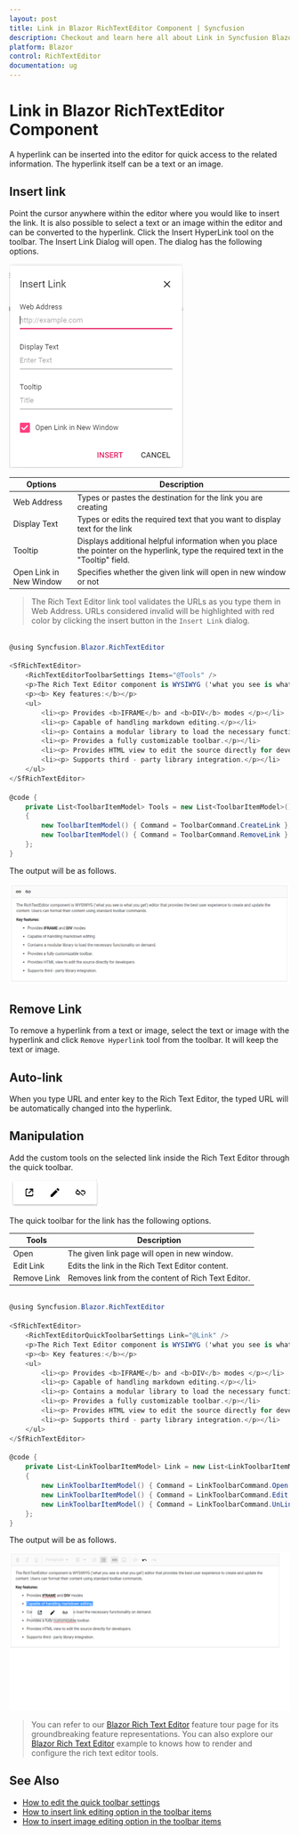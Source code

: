 ```yaml
---
layout: post
title: Link in Blazor RichTextEditor Component | Syncfusion
description: Checkout and learn here all about Link in Syncfusion Blazor RichTextEditor component and much more details.
platform: Blazor
control: RichTextEditor
documentation: ug
---
```


# Link in Blazor RichTextEditor Component

A hyperlink can be inserted into the editor for quick access to the related information. The hyperlink itself can be a text or an image.

## Insert link

Point the cursor anywhere within the editor where you would like to insert the link. It is also possible to select a text or an image within the editor and can be converted to the hyperlink. Click the Insert HyperLink tool on the toolbar. The Insert Link Dialog will open. The dialog has the following options.

![RTE insert link](./images/insert-link.png)

| Options | Description |
|----------------|--------------------------------------|
| Web Address | Types or pastes the destination for the link you are creating |
| Display Text | Types or edits the required text that you want to display text for the link|
| Tooltip | Displays additional helpful information when you place the pointer on the hyperlink, type the required text in the "Tooltip" field. |
| Open Link in New Window | Specifies whether the given link will open in new window or not |

> The Rich Text Editor link tool validates the URLs as you type them in Web Address. URLs considered invalid will be highlighted with red color by clicking the insert button in the `Insert Link` dialog.

```csharp

@using Syncfusion.Blazor.RichTextEditor

<SfRichTextEditor>
    <RichTextEditorToolbarSettings Items="@Tools" />
    <p>The Rich Text Editor component is WYSIWYG ('what you see is what you get') editor that provides the best user experience to create and update the content. Users can format their content using standard toolbar commands.</p>
    <p><b> Key features:</b></p>
    <ul>
        <li><p> Provides <b>IFRAME</b> and <b>DIV</b> modes </p></li>
        <li><p> Capable of handling markdown editing.</p></li>
        <li><p> Contains a modular library to load the necessary functionality on demand.</p></li>
        <li><p> Provides a fully customizable toolbar.</p></li>
        <li><p> Provides HTML view to edit the source directly for developers.</p></li>
        <li><p> Supports third - party library integration.</p></li>
    </ul>
</SfRichTextEditor>

@code {
    private List<ToolbarItemModel> Tools = new List<ToolbarItemModel>()
    {
        new ToolbarItemModel() { Command = ToolbarCommand.CreateLink },
        new ToolbarItemModel() { Command = ToolbarCommand.RemoveLink }
    };
}

```

The output will be as follows.

![Link](./images/link.png)

## Remove Link

To remove a hyperlink from a text or image, select the text or image with the hyperlink and click `Remove Hyperlink` tool from the toolbar. It will keep the text or image.

## Auto-link

When you type URL and enter key to the Rich Text Editor, the typed URL will be automatically changed into the hyperlink.

## Manipulation

Add the custom tools on the selected link inside the Rich Text Editor through the quick toolbar.

![RTE quick toolbar link](./images/manipulation-link.png)

The quick toolbar for the link has the following options.

| Tools | Description |
|----------------|--------------------------------------|
| Open | The given link page will open in new window. |
| Edit Link | Edits the link in the Rich Text Editor content. |
| Remove Link | Removes link from the content of Rich Text Editor. |

```csharp

@using Syncfusion.Blazor.RichTextEditor

<SfRichTextEditor>
    <RichTextEditorQuickToolbarSettings Link="@Link" />
    <p>The Rich Text Editor component is WYSIWYG ('what you see is what you get') editor that provides the best user experience to create and update the content. Users can format their content using standard toolbar commands.</p>
    <p><b> Key features:</b></p>
    <ul>
        <li><p> Provides <b>IFRAME</b> and <b>DIV</b> modes </p></li>
        <li><p> Capable of handling markdown editing.</p></li>
        <li><p> Contains a modular library to load the necessary functionality on demand.</p></li>
        <li><p> Provides a fully customizable toolbar.</p></li>
        <li><p> Provides HTML view to edit the source directly for developers.</p></li>
        <li><p> Supports third - party library integration.</p></li>
    </ul>
</SfRichTextEditor>

@code {
    private List<LinkToolbarItemModel> Link = new List<LinkToolbarItemModel>()
    {
        new LinkToolbarItemModel() { Command = LinkToolbarCommand.Open },
        new LinkToolbarItemModel() { Command = LinkToolbarCommand.Edit },
        new LinkToolbarItemModel() { Command = LinkToolbarCommand.UnLink }
    };
}

```

The output will be as follows.

![Quick Link](./images/link-tool.png)

> You can refer to our [Blazor Rich Text Editor](https://www.syncfusion.com/blazor-components/blazor-wysiwyg-rich-text-editor) feature tour page for its groundbreaking feature representations. You can also explore our [Blazor Rich Text Editor](https://blazor.syncfusion.com/demos/rich-text-editor/overview?theme=bootstrap4) example to knows how to render and configure the rich text editor tools.

## See Also

* [How to edit the quick toolbar settings](./toolbar/#quick-inline-toolbar)
* [How to insert link editing option in the toolbar items](./link/#insert-link)
* [How to insert image editing option in the toolbar items](./image/#upload-options)